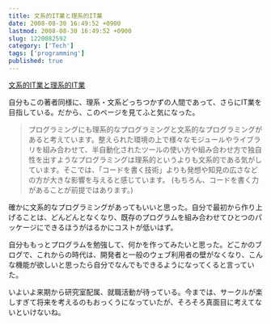 ```yaml
---
title: 文系的IT業と理系的IT業
date: 2008-08-30 16:49:52 +0900
lastmod: 2008-08-30 16:49:52 +0900
slug: 1220082592
category: ['Tech']
tags: ['programming']
published: true
---
```


<a href="http://www.geekpage.jp/blog/?id=2008/8/28/1">文系的IT業と理系的IT業</a>

自分もこの著者同様に、理系・文系どっちつかずの人間であって、さらにIT業を目指している。だから、このページを見てふと気になった。

> プログラミングにも理系的なプログラミングと文系的なプログラミングがあると考えています。整えられた環境の上で様々なモジュールやライブラリを組み合わせて、半自動化されたツールの使い方や組み合わせ方で独自性を出すようなプログラミングは理系的というよりも文系的である気がしています。そこでは、「コードを書く技術」よりも発想や知見の広さなどの方が大きな影響を与えると感じています。 (もちろん、コードを書く力があることが前提ではあります。) 

確かに文系的なプログラミングがあってもいいと思った。自分で最初から作り上げることは、どんどんとなくなり、既存のプログラムを組み合わせてひとつのパッケージにできるほうがはるかにコストが低いはず。

自分ももっとプログラムを勉強して、何かを作ってみたいと思った。どこかのブログで、これからの時代は、開発者と一般のウェブ利用者の壁がなくなり、こんな機能が欲しいと思ったら自分でなんでもできるようになってくると言っていた。

いよいよ来期から研究室配属、就職活動が待っている。今までは、サークルが楽しすぎて将来を考えるのもおっくうになっていたが、そろそろ真面目に考えてないといけないね。

